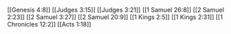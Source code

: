 [[Genesis 4:8]]
[[Judges 3:15]]
[[Judges 3:21]]
[[1 Samuel 26:8]]
[[2 Samuel 2:23]]
[[2 Samuel 3:27]]
[[2 Samuel 20:9]]
[[1 Kings 2:5]]
[[1 Kings 2:31]]
[[1 Chronicles 12:2]]
[[Acts 1:18]]
